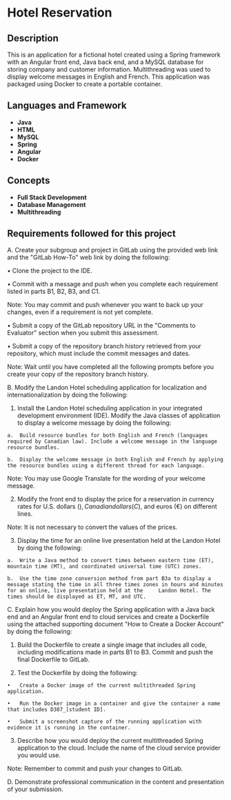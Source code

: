 <h1>Hotel Reservation</h1>

<h2>Description</h2>
This is an application for a fictional hotel created using a Spring framework with an Angular front end, Java back end, and a MySQL database for storing company and customer information. Multithreading was used to display welcome messages in English and French. This application was packaged using Docker to create a portable container.
<br>


<h2>Languages and Framework</h2>

- <b>Java</b>
- <b>HTML</b>
- <b>MySQL</b>
- <b>Spring</b>
- <b>Angular</b>
- <b>Docker</b>

<h2>Concepts</h2>

- <b>Full Stack Development</b>
- <b>Database Management</b>
- <b>Multithreading</b>

<h2>Requirements followed for this project</h2>

A.  Create your subgroup and project in GitLab using the provided web link and the "GitLab How-To" web link by doing the following:

  •   Clone the project to the IDE.

  •   Commit with a message and push when you complete each requirement listed in parts B1, B2, B3, and C1.


Note: You may commit and push whenever you want to back up your changes, even if a requirement is not yet complete.


  •   Submit a copy of the GitLab repository URL in the "Comments to Evaluator" section when you submit this assessment.

  •   Submit a copy of the repository branch history retrieved from your repository, which must include the commit messages and dates.

Note: Wait until you have completed all the following prompts before you create your copy of the repository branch history.


B.  Modify the Landon Hotel scheduling application for localization and internationalization by doing the following:

  1.   Install the Landon Hotel scheduling application in your integrated development environment (IDE). Modify the Java classes of application to display a welcome message by doing the   following:

    a.  Build resource bundles for both English and French (languages required by Canadian law). Include a welcome message in the language resource bundles.

    b.  Display the welcome message in both English and French by applying the resource bundles using a different thread for each language.


Note: You may use Google Translate for the wording of your welcome message.


  2.  Modify the front end to display the price for a reservation in currency rates for U.S. dollars ($), Canadian dollars (C$), and euros (€) on different lines.


Note: It is not necessary to convert the values of the prices.


  3.  Display the time for an online live presentation held at the Landon Hotel by doing the following:

    a.  Write a Java method to convert times between eastern time (ET), mountain time (MT), and coordinated universal time (UTC) zones.

    b.  Use the time zone conversion method from part B3a to display a message stating the time in all three times zones in hours and minutes for an online, live presentation held at the     Landon Hotel. The times should be displayed as ET, MT, and UTC.


C.  Explain how you would deploy the Spring application with a Java back end and an Angular front end to cloud services and create a Dockerfile using the attached supporting document "How to Create a Docker Account" by doing the following:

  1.  Build the Dockerfile to create a single image that includes all code, including modifications made in parts B1 to B3. Commit and push the final Dockerfile to GitLab.

  2.  Test the Dockerfile by doing the following:

    •   Create a Docker image of the current multithreaded Spring application.

    •   Run the Docker image in a container and give the container a name that includes D387_[student ID].

    •   Submit a screenshot capture of the running application with evidence it is running in the container.

  3.  Describe how you would deploy the current multithreaded Spring application to the cloud. Include the name of the cloud service provider you would use.


Note: Remember to commit and push your changes to GitLab.


D.  Demonstrate professional communication in the content and presentation of your submission.
